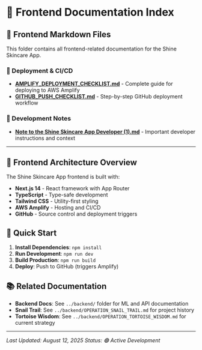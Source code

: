 # 🎨 Frontend Documentation Index

## 📁 **Frontend Markdown Files**

This folder contains all frontend-related documentation for the Shine Skincare App.

### **🚀 Deployment & CI/CD**
- **[AMPLIFY_DEPLOYMENT_CHECKLIST.md](./AMPLIFY_DEPLOYMENT_CHECKLIST.md)** - Complete guide for deploying to AWS Amplify
- **[GITHUB_PUSH_CHECKLIST.md](./GITHUB_PUSH_CHECKLIST.md)** - Step-by-step GitHub deployment workflow

### **📝 Development Notes**
- **[Note to the Shine Skincare App Developer (1).md](./Note%20to%20the%20Shine%20Skincare%20App%20Developer%20(1).md)** - Important developer instructions and context

---

## 🎯 **Frontend Architecture Overview**

The Shine Skincare App frontend is built with:
- **Next.js 14** - React framework with App Router
- **TypeScript** - Type-safe development
- **Tailwind CSS** - Utility-first styling
- **AWS Amplify** - Hosting and CI/CD
- **GitHub** - Source control and deployment triggers

## 🚀 **Quick Start**

1. **Install Dependencies**: `npm install`
2. **Run Development**: `npm run dev`
3. **Build Production**: `npm run build`
4. **Deploy**: Push to GitHub (triggers Amplify)

## 📚 **Related Documentation**

- **Backend Docs**: See `../backend/` folder for ML and API documentation
- **Snail Trail**: See `../backend/OPERATION_SNAIL_TRAIL.md` for project history
- **Tortoise Wisdom**: See `../backend/OPERATION_TORTOISE_WISDOM.md` for current strategy

---

*Last Updated: August 12, 2025*
*Status: 🟢 Active Development*
